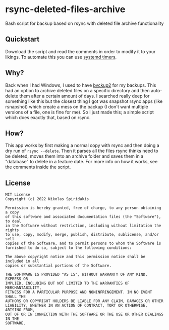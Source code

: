 # rsync-deleted-files-archive
Bash script for backup based on rsync with deleted file archive functionality

## Quickstart
Download the script and read the comments in order to modify it to your likings. To automate this you can use [systemd timers](https://wiki.archlinux.org/title/Systemd/Timers).

## Why?
Back when I had Windows, I used to have [bvckup2](https://bvckup2.com/) for my backups. This had an option to archive deleted files on a specific directory and then auto-delete them after a certain amount of days. I searched really deep for something like this but the closest thing I got was snapshot rsync apps (like rsnapshot) which create a mess on the backup (I don't want multiple versions of a file, one is fine for me). So I just made this; a simple script which does exactly that, based on rsync.

## How?
This app works by first making a normal copy with rsync and then doing a dry run of `rsync --delete`. Then it parses all the files rsync thinks need to be deleted, moves them into an archive folder and saves them in a "database" to delete in a feature date. For more info on how it works, see the comments inside the script.

## License
```
MIT License
Copyright (c) 2022 Nikolas Spiridakis

Permission is hereby granted, free of charge, to any person obtaining a copy
of this software and associated documentation files (the "Software"), to deal
in the Software without restriction, including without limitation the rights
to use, copy, modify, merge, publish, distribute, sublicense, and/or sell
copies of the Software, and to permit persons to whom the Software is
furnished to do so, subject to the following conditions:

The above copyright notice and this permission notice shall be included in all
copies or substantial portions of the Software.

THE SOFTWARE IS PROVIDED "AS IS", WITHOUT WARRANTY OF ANY KIND, EXPRESS OR
IMPLIED, INCLUDING BUT NOT LIMITED TO THE WARRANTIES OF MERCHANTABILITY,
FITNESS FOR A PARTICULAR PURPOSE AND NONINFRINGEMENT. IN NO EVENT SHALL THE
AUTHORS OR COPYRIGHT HOLDERS BE LIABLE FOR ANY CLAIM, DAMAGES OR OTHER
LIABILITY, WHETHER IN AN ACTION OF CONTRACT, TORT OR OTHERWISE, ARISING FROM,
OUT OF OR IN CONNECTION WITH THE SOFTWARE OR THE USE OR OTHER DEALINGS IN THE
SOFTWARE.
```
